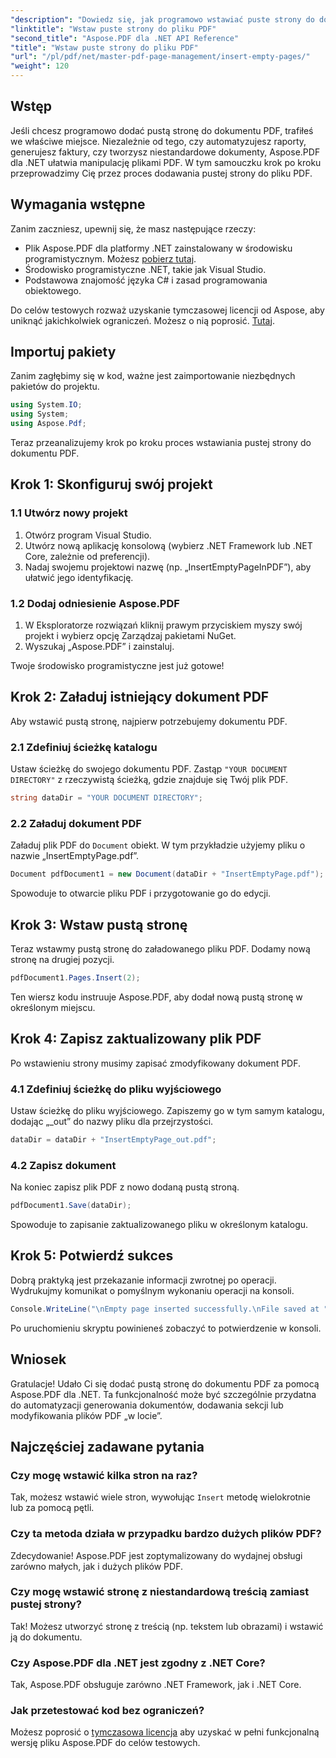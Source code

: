 ```yaml
---
"description": "Dowiedz się, jak programowo wstawiać puste strony do dokumentów PDF za pomocą Aspose.PDF dla platformy .NET. Ten kompleksowy przewodnik przeprowadzi Cię przez proces konfiguracji projektu, ładowania pliku PDF i dodawania pustych stron."
"linktitle": "Wstaw puste strony do pliku PDF"
"second_title": "Aspose.PDF dla .NET API Reference"
"title": "Wstaw puste strony do pliku PDF"
"url": "/pl/pdf/net/master-pdf-page-management/insert-empty-pages/"
"weight": 120
---
```


## Wstęp

Jeśli chcesz programowo dodać pustą stronę do dokumentu PDF, trafiłeś we właściwe miejsce. Niezależnie od tego, czy automatyzujesz raporty, generujesz faktury, czy tworzysz niestandardowe dokumenty, Aspose.PDF dla .NET ułatwia manipulację plikami PDF. W tym samouczku krok po kroku przeprowadzimy Cię przez proces dodawania pustej strony do pliku PDF.

## Wymagania wstępne

Zanim zaczniesz, upewnij się, że masz następujące rzeczy:

- Plik Aspose.PDF dla platformy .NET zainstalowany w środowisku programistycznym. Możesz [pobierz tutaj](https://releases.aspose.com/pdf/net/).
- Środowisko programistyczne .NET, takie jak Visual Studio.
- Podstawowa znajomość języka C# i zasad programowania obiektowego.

Do celów testowych rozważ uzyskanie tymczasowej licencji od Aspose, aby uniknąć jakichkolwiek ograniczeń. Możesz o nią poprosić. [Tutaj](https://purchase.aspose.com/temporary-license/).

## Importuj pakiety

Zanim zagłębimy się w kod, ważne jest zaimportowanie niezbędnych pakietów do projektu.

```csharp
using System.IO;
using System;
using Aspose.Pdf;
```

Teraz przeanalizujemy krok po kroku proces wstawiania pustej strony do dokumentu PDF.

## Krok 1: Skonfiguruj swój projekt

### 1.1 Utwórz nowy projekt
1. Otwórz program Visual Studio.
2. Utwórz nową aplikację konsolową (wybierz .NET Framework lub .NET Core, zależnie od preferencji).
3. Nadaj swojemu projektowi nazwę (np. „InsertEmptyPageInPDF”), aby ułatwić jego identyfikację.

### 1.2 Dodaj odniesienie Aspose.PDF
1. W Eksploratorze rozwiązań kliknij prawym przyciskiem myszy swój projekt i wybierz opcję Zarządzaj pakietami NuGet.
2. Wyszukaj „Aspose.PDF” i zainstaluj.

Twoje środowisko programistyczne jest już gotowe!

## Krok 2: Załaduj istniejący dokument PDF

Aby wstawić pustą stronę, najpierw potrzebujemy dokumentu PDF.

### 2.1 Zdefiniuj ścieżkę katalogu
Ustaw ścieżkę do swojego dokumentu PDF. Zastąp `"YOUR DOCUMENT DIRECTORY"` z rzeczywistą ścieżką, gdzie znajduje się Twój plik PDF.

```csharp
string dataDir = "YOUR DOCUMENT DIRECTORY";
```

### 2.2 Załaduj dokument PDF
Załaduj plik PDF do `Document` obiekt. W tym przykładzie użyjemy pliku o nazwie „InsertEmptyPage.pdf”.

```csharp
Document pdfDocument1 = new Document(dataDir + "InsertEmptyPage.pdf");
```

Spowoduje to otwarcie pliku PDF i przygotowanie go do edycji.

## Krok 3: Wstaw pustą stronę

Teraz wstawmy pustą stronę do załadowanego pliku PDF. Dodamy nową stronę na drugiej pozycji.

```csharp
pdfDocument1.Pages.Insert(2);
```

Ten wiersz kodu instruuje Aspose.PDF, aby dodał nową pustą stronę w określonym miejscu.

## Krok 4: Zapisz zaktualizowany plik PDF

Po wstawieniu strony musimy zapisać zmodyfikowany dokument PDF.

### 4.1 Zdefiniuj ścieżkę do pliku wyjściowego
Ustaw ścieżkę do pliku wyjściowego. Zapiszemy go w tym samym katalogu, dodając „_out” do nazwy pliku dla przejrzystości.

```csharp
dataDir = dataDir + "InsertEmptyPage_out.pdf";
```

### 4.2 Zapisz dokument
Na koniec zapisz plik PDF z nowo dodaną pustą stroną.

```csharp
pdfDocument1.Save(dataDir);
```

Spowoduje to zapisanie zaktualizowanego pliku w określonym katalogu.

## Krok 5: Potwierdź sukces

Dobrą praktyką jest przekazanie informacji zwrotnej po operacji. Wydrukujmy komunikat o pomyślnym wykonaniu operacji na konsoli.

```csharp
Console.WriteLine("\nEmpty page inserted successfully.\nFile saved at " + dataDir);
```

Po uruchomieniu skryptu powinieneś zobaczyć to potwierdzenie w konsoli.

## Wniosek

Gratulacje! Udało Ci się dodać pustą stronę do dokumentu PDF za pomocą Aspose.PDF dla .NET. Ta funkcjonalność może być szczególnie przydatna do automatyzacji generowania dokumentów, dodawania sekcji lub modyfikowania plików PDF „w locie”.

## Najczęściej zadawane pytania

### Czy mogę wstawić kilka stron na raz?
Tak, możesz wstawić wiele stron, wywołując `Insert` metodę wielokrotnie lub za pomocą pętli.

### Czy ta metoda działa w przypadku bardzo dużych plików PDF?
Zdecydowanie! Aspose.PDF jest zoptymalizowany do wydajnej obsługi zarówno małych, jak i dużych plików PDF.

### Czy mogę wstawić stronę z niestandardową treścią zamiast pustej strony?
Tak! Możesz utworzyć stronę z treścią (np. tekstem lub obrazami) i wstawić ją do dokumentu.

### Czy Aspose.PDF dla .NET jest zgodny z .NET Core?
Tak, Aspose.PDF obsługuje zarówno .NET Framework, jak i .NET Core.

### Jak przetestować kod bez ograniczeń?
Możesz poprosić o [tymczasowa licencja](https://purchase.aspose.com/temporary-license/) aby uzyskać w pełni funkcjonalną wersję pliku Aspose.PDF do celów testowych.
